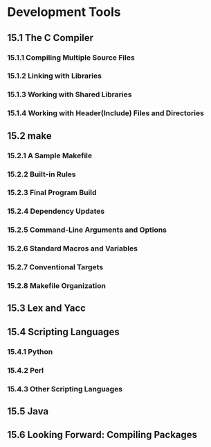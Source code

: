 # Development Tools

## 15.1 The C Compiler 

### 15.1.1 Compiling Multiple Source Files

### 15.1.2 Linking with Libraries

### 15.1.3 Working with Shared Libraries

### 15.1.4 Working with Header(Include) Files and Directories

## 15.2 make

### 15.2.1 A Sample Makefile

### 15.2.2 Built-in Rules

### 15.2.3 Final Program Build

### 15.2.4 Dependency Updates

### 15.2.5 Command-Line Arguments and Options

### 15.2.6 Standard Macros and Variables

### 15.2.7 Conventional Targets 

### 15.2.8 Makefile Organization

## 15.3 Lex and Yacc

## 15.4 Scripting Languages

### 15.4.1 Python

### 15.4.2 Perl

### 15.4.3 Other Scripting Languages

## 15.5 Java

## 15.6 Looking Forward: Compiling Packages


